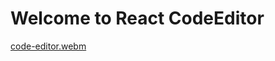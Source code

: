 
# Welcome to React CodeEditor

[code-editor.webm](https://github.com/Rudra-Godhani/CodeEditor/assets/139685113/90ff9ad8-a717-456f-86bc-424bd6f18213)

